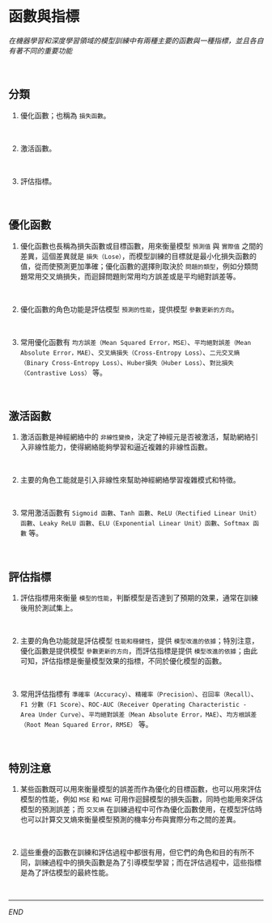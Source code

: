 # 函數與指標

_在機器學習和深度學習領域的模型訓練中有兩種主要的函數與一種指標，並且各自有著不同的重要功能_

<br>

## 分類

1. 優化函數；也稱為 `損失函數`。

<br>

2. 激活函數。

<br>

3. 評估指標。

<br>

## 優化函數

1. 優化函數也長稱為損失函數或目標函數，用來衡量模型 `預測值` 與 `實際值` 之間的差異，這個差異就是 `損失（Lose）`，而模型訓練的目標就是最小化損失函數的值，從而使預測更加準確；優化函數的選擇則取決於 `問題的類型`，例如分類問題常用交叉熵損失，而迴歸問題則常用均方誤差或是平均絕對誤差等。

<br>

2. 優化函數的角色功能是評估模型 `預測的性能`，提供模型 `參數更新的方向`。

<br>

3. 常用優化函數有 `均方誤差（Mean Squared Error，MSE）`、`平均絕對誤差（Mean Absolute Error，MAE）`、`交叉熵損失（Cross-Entropy Loss）`、`二元交叉熵（Binary Cross-Entropy Loss）`、`Huber損失（Huber Loss）`、`對比損失（Contrastive Loss）` 等。

<br>

## 激活函數

1. 激活函數是神經網絡中的 `非線性變換`，決定了神經元是否被激活，幫助網絡引入非線性能力，使得網絡能夠學習和逼近複雜的非線性函數。

<br>

2. 主要的角色工能就是引入非線性來幫助神經網絡學習複雜模式和特徵。

<br>

3. 常用激活函數有 `Sigmoid 函數`、`Tanh 函數`、`ReLU（Rectified Linear Unit）函數`、`Leaky ReLU 函數`、`ELU（Exponential Linear Unit）函數`、`Softmax 函數` 等。

<br>

## 評估指標

1. 評估指標用來衡量 `模型的性能`，判斷模型是否達到了預期的效果，通常在訓練後用於測試集上。

<br>

2. 主要的角色功能就是評估模型 `性能和穩健性`，提供 `模型改進的依據`；特別注意，優化函數是提供模型 `參數更新的方向`，而評估指標是提供 `模型改進的依據`；由此可知，評估指標是衡量模型效果的指標，不同於優化模型的函數。

<br>

3. 常用評估指標有 `準確率（Accuracy）`、`精確率（Precision）`、`召回率（Recall）`、`F1 分數（F1 Score）`、`ROC-AUC（Receiver Operating Characteristic - Area Under Curve）`、`平均絕對誤差（Mean Absolute Error，MAE）`、`均方根誤差（Root Mean Squared Error，RMSE）` 等。

<br>

## 特別注意

1. 某些函數既可以用來衡量模型的誤差而作為優化的目標函數，也可以用來評估模型的性能，例如 `MSE` 和 `MAE` 可用作迴歸模型的損失函數，同時也能用來評估模型的預測誤差；而 `交叉熵` 在訓練過程中可作為優化函數使用，在模型評估時也可以計算交叉熵來衡量模型預測的機率分布與實際分布之間的差異。

<br>

2. 這些重疊的函數在訓練和評估過程中都很有用，但它們的角色和目的有所不同，訓練過程中的損失函數是為了引導模型學習；而在評估過程中，這些指標是為了評估模型的最終性能。

<br>

___

_END_